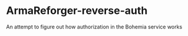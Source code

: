 # ArmaReforger-reverse-auth
An attempt to figure out how authorization in the Bohemia service works
